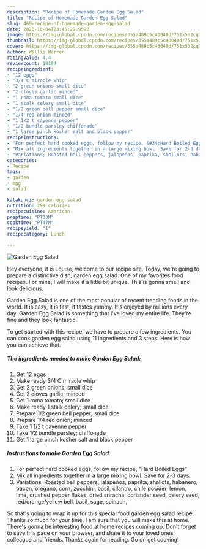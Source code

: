```yaml
---
description: "Recipe of Homemade Garden Egg Salad"
title: "Recipe of Homemade Garden Egg Salad"
slug: 469-recipe-of-homemade-garden-egg-salad
date: 2020-10-04T23:45:29.959Z
image: https://img-global.cpcdn.com/recipes/355a489c5c43040d/751x532cq70/garden-egg-salad-recipe-main-photo.jpg
thumbnail: https://img-global.cpcdn.com/recipes/355a489c5c43040d/751x532cq70/garden-egg-salad-recipe-main-photo.jpg
cover: https://img-global.cpcdn.com/recipes/355a489c5c43040d/751x532cq70/garden-egg-salad-recipe-main-photo.jpg
author: Willie Warren
ratingvalue: 4.4
reviewcount: 18194
recipeingredient:
- "12 eggs"
- "3/4 C miracle whip"
- "2 green onions small dice"
- "2 cloves garlic minced"
- "1 roma tomato small dice"
- "1 stalk celery small dice"
- "1/2 green bell pepper small dice"
- "1/4 red onion minced"
- "1 1/2 t cayenne pepper"
- "1/2 bundle parsley chiffonade"
- "1 large pinch kosher salt and black pepper"
recipeinstructions:
- "For perfect hard cooked eggs, follow my recipe, &#34;Hard Boiled Eggs&#34;"
- "Mix all ingredients together in a large mixing bowl. Save for 2-3 days."
- "Variations; Roasted bell peppers, jalapeños, paprika, shallots, habanero, bacon, oregano, corn, zucchini, basil, cilantro, chile powder, lemon, lime, crushed pepper flakes, dried sriracha, coriander seed, celery seed, red/orange/yellow bell, basil, sage, spinach,"
categories:
- Recipe
tags:
- garden
- egg
- salad

katakunci: garden egg salad 
nutrition: 299 calories
recipecuisine: American
preptime: "PT33M"
cooktime: "PT47M"
recipeyield: "1"
recipecategory: Lunch

---
```



![Garden Egg Salad](https://img-global.cpcdn.com/recipes/355a489c5c43040d/751x532cq70/garden-egg-salad-recipe-main-photo.jpg)

Hey everyone, it is Louise, welcome to our recipe site. Today, we're going to prepare a distinctive dish, garden egg salad. One of my favorites food recipes. For mine, I will make it a little bit unique. This is gonna smell and look delicious.



Garden Egg Salad is one of the most popular of recent trending foods in the world. It is easy, it is fast, it tastes yummy. It's enjoyed by millions every day. Garden Egg Salad is something that I've loved my entire life. They're fine and they look fantastic.


To get started with this recipe, we have to prepare a few ingredients. You can cook garden egg salad using 11 ingredients and 3 steps. Here is how you can achieve that.

<!--inarticleads1-->

##### The ingredients needed to make Garden Egg Salad:

1. Get 12 eggs
1. Make ready 3/4 C miracle whip
1. Get 2 green onions; small dice
1. Get 2 cloves garlic; minced
1. Get 1 roma tomato; small dice
1. Make ready 1 stalk celery; small dice
1. Prepare 1/2 green bell pepper; small dice
1. Prepare 1/4 red onion; minced
1. Take 1 1/2 t cayenne pepper
1. Take 1/2 bundle parsley; chiffonade
1. Get 1 large pinch kosher salt and black pepper




<!--inarticleads2-->

##### Instructions to make Garden Egg Salad:

1. For perfect hard cooked eggs, follow my recipe, &#34;Hard Boiled Eggs&#34;
1. Mix all ingredients together in a large mixing bowl. Save for 2-3 days.
1. Variations; Roasted bell peppers, jalapeños, paprika, shallots, habanero, bacon, oregano, corn, zucchini, basil, cilantro, chile powder, lemon, lime, crushed pepper flakes, dried sriracha, coriander seed, celery seed, red/orange/yellow bell, basil, sage, spinach,




So that's going to wrap it up for this special food garden egg salad recipe. Thanks so much for your time. I am sure that you will make this at home. There's gonna be interesting food at home recipes coming up. Don't forget to save this page on your browser, and share it to your loved ones, colleague and friends. Thanks again for reading. Go on get cooking!
